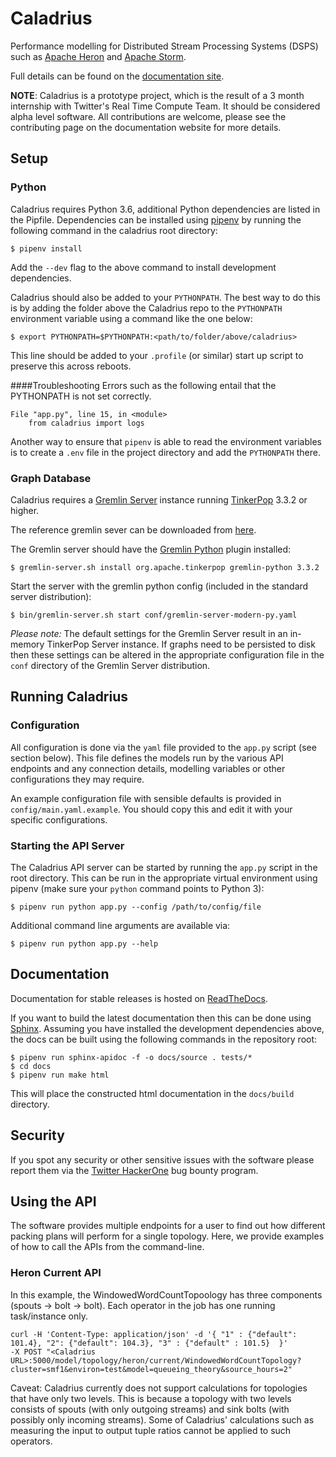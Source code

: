 # Caladrius

Performance modelling for Distributed Stream Processing Systems (DSPS)
such as [Apache Heron](https://apache.github.io/incubator-heron/) and [Apache
Storm](http://storm.apache.org/).

Full details can be found on the [documentation
site](http://caladrius.readthedocs.io/).

**NOTE**: Caladrius is a prototype project, which is the result of a 3 month
internship with Twitter's Real Time Compute Team. It should be considered alpha
level software. All contributions are welcome, please see the contributing page
on the documentation website for more details.

## Setup

### Python

Caladrius requires Python 3.6, additional Python dependencies are listed in
the Pipfile. Dependencies can be installed using
[pipenv](https://docs.pipenv.org/) by running the following command in the
caladrius root directory:

    $ pipenv install 

Add the `--dev` flag to the above command to install development dependencies.

Caladrius should also be added to your `PYTHONPATH`. The best way to do this is
by adding the folder above the Caladrius repo to the `PYTHONPATH` environment
variable using a command like the one below:

    $ export PYTHONPATH=$PYTHONPATH:<path/to/folder/above/caladrius>

This line should be added to your `.profile` (or similar) start up script to
preserve this across reboots.

####Troubleshooting
Errors such as the following entail that the PYTHONPATH is not set correctly. 

    File "app.py", line 15, in <module>
        from caladrius import logs
        
Another way to ensure that `pipenv` is able to read the environment variables
is to create a `.env` file in the project directory and add the `PYTHONPATH` there.        

### Graph Database

Caladrius requires a [Gremlin
Server](http://tinkerpop.apache.org/docs/current/reference/#gremlin-server)
instance running [TinkerPop](http://tinkerpop.apache.org/) 3.3.2 or higher. 

The reference gremlin sever can be downloaded from 
[here](https://www.apache.org/dyn/closer.lua/tinkerpop/3.3.2/apache-tinkerpop-gremlin-server-3.3.2-bin.zip).

The Gremlin server should have the [Gremlin
Python](http://tinkerpop.apache.org/docs/current/reference/#gremlin-python)
plugin installed:

    $ gremlin-server.sh install org.apache.tinkerpop gremlin-python 3.3.2

Start the server with the gremlin python config (included in the standard
server distribution):

    $ bin/gremlin-server.sh start conf/gremlin-server-modern-py.yaml

*Please note:* The default settings for the Gremlin Server result in an
in-memory TinkerPop Server instance. If graphs need to be persisted to disk
then these settings can be altered in the appropriate configuration file in the
`conf` directory of the Gremlin Server distribution.
    
## Running Caladrius

### Configuration

All configuration is done via the `yaml` file provided to the `app.py` script
(see section below). This file defines the models run by the various API
endpoints and any connection details, modelling variables or other
configurations they may require.

An example configuration file with sensible defaults is provided in
`config/main.yaml.example`. You should copy this and edit it with your specific
configurations.

### Starting the API Server

The Caladrius API server can be started by running the `app.py` script in the
root directory. This can be run in the appropriate virtual environment using
pipenv (make sure your `python` command points to Python 3):

    $ pipenv run python app.py --config /path/to/config/file

Additional command line arguments are available via:

    $ pipenv run python app.py --help

## Documentation

Documentation for stable releases is hosted on
[ReadTheDocs](http://caladrius.readthedocs.io/).

If you want to build the latest documentation then this can be done using
[Sphinx](http://www.sphinx-doc.org/en/master/index.html). Assuming you have
installed the development dependencies above, the docs can be built using the
following commands in the repository root:

    $ pipenv run sphinx-apidoc -f -o docs/source . tests/*
    $ cd docs
    $ pipenv run make html

This will place the constructed html documentation in the `docs/build`
directory.

## Security

If you spot any security or other sensitive issues with the software please
report them via the [Twitter HackerOne](https://hackerone.com/twitter) bug
bounty program.

## Using the API
The software provides multiple endpoints for a user to find out how different
packing plans will perform for a single topology. Here, we provide examples of how to 
call the APIs from the command-line.

### Heron Current API
In this example, the WindowedWordCountTopoology has three components (spouts -> bolt -> bolt).
Each operator in the job has one running task/instance only.

    curl -H 'Content-Type: application/json' -d '{ "1" : {"default": 101.4}, "2": {"default": 104.3}, "3" : {"default" : 101.5}  }'  
    -X POST "<Caladrius URL>:5000/model/topology/heron/current/WindowedWordCountTopology?cluster=smf1&environ=test&model=queueing_theory&source_hours=2"
    
Caveat: Caladrius currently does not support calculations for topologies that have only two levels. This is because
a topology with two levels consists of spouts (with only outgoing streams) and sink bolts (with possibly only incoming
streams). Some of Caladrius' calculations such as measuring the input to output tuple ratios cannot be applied 
to such operators.

